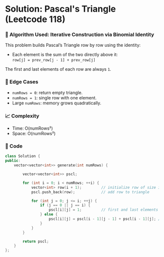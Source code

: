 # Solution: Pascal's Triangle (Leetcode 118)

### 🧠 Algorithm Used: Iterative Construction via Binomial Identity

This problem builds Pascal’s Triangle row by row using the identity:
- Each element is the sum of the two directly above it:  
  `row[j] = prev_row[j - 1] + prev_row[j]`

The first and last elements of each row are always `1`.

### 🧪 Edge Cases
- `numRows = 0`: return empty triangle.
- `numRows = 1`: single row with one element.
- Large `numRows`: memory grows quadratically.

### 📈 Complexity
- Time: O(numRows²)
- Space: O(numRows²)

### 🧾 Code
```cpp
class Solution {
public:
    vector<vector<int>> generate(int numRows) {

        vector<vector<int>> pscl;

        for (int i = 0; i < numRows; ++i) {
            vector<int> row(i + 1);         // initialize row of size i+1
            pscl.push_back(row);            // add row to triangle

            for (int j = 0; j <= i; ++j) {
                if (j == 0 || j == i) {
                    pscl[i][j] = 1;         // first and last elements are always 1
                } else {
                    pscl[i][j] = pscl[i - 1][j - 1] + pscl[i - 1][j]; // sum of two above
                }
            }
        }

        return pscl;
    }
};
